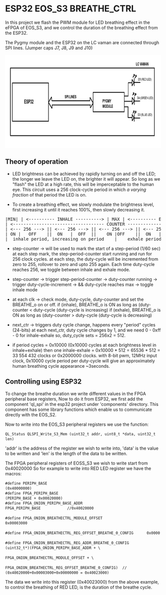 # ESP32 EOS_S3 BREATHE_CTRL

In this project we flash the PWM module for LED breathing effect in the eFPGA of EOS_S3, 
and we control the duration of the breathing effect from the ESP32.

The Pygmy module and the ESP32 on the LC vaman are connected through SPI lines.
(Jumper caps J7, J8, J9 and J10)

<p>
  <img src="./media/esp32-eoss3.png" alt="ESP32 EOSS_S3 LED Breathe control block diagram LC Vaman" height="300">
</p>

## Theory of operation

- LED brightness can be achieved by rapidly turning on and off the LED; the
longer we leave the LED on, the brighter it will appear. So long as we
"flash" the LED at a high rate, this will be imperceptable to the human
eye. This circuit uses a 256 clock-cycle period in which *a varying fraction*
of that period the LED is on. 

- To create a breathing effect, we slowly modulate the brightness level, first
increasing it until it reaches 100%, then slowly decreasing it.

<pre>
|MIN| | <---------- INHALE ----------> | MAX | <---------- EXHALE ----------> | |MIN|
| <----------------------------------- COUNTER -----------------------------------> |
| <--- 256 ---> || <--- 256 ---> || <--- 256 ---> || <--- 256 ---> || <--- 256 ---> |
| ON |   OFF    ||  ON   |  OFF  ||    ON |OFF    ||  ON   |  OFF  || ON |   OFF    |
|  inhale period, increasing on period    |    exhale period, decreasing on period  |
</pre>

- step-counter -> will be used to mark the start of a step-period (1/60 sec)
at each step mark, the step-period-counter start running and run for 256 clock cycles.
at each step, the duty-cycle will be incremented from zero to 255, rollover to zero 
and upto 255 again.
Each time duty-cycle reaches 256, we toggle between inhale and exhale mode.

- step-counter 
   -> trigger step-period-counter -> duty-counter running
   -> trigger duty-cycle-increment
   -> && duty-cycle reaches max -> toggle inhale mode
    
- at each clk -> check mode, duty-cycle, duty-counter and set the BREATHE_o on or off.
if (inhale), BREATHE_o is ON as long as (duty-counter < duty-cycle (duty-cycle is increasing)
if (exhale), BREATHE_o is ON as long as (duty-counter > duty-cycle (duty-cycle is decreasing)

- next_ctr -> triggers duty cycle change, happens every "period" cycles (24-bits)
at each next_ctr, duty cycle changes by 1, and we need 0 - 0xff - 0 for inhale-exhale
so, duty_cycle sets = 256x2 = 512.

- if period cycles = 0x10000 (0x10000 cycles at each brightness level in inhale+exhale)
then one inhale-exhale = 0x10000 * 512 = 65536 * 512 = 33 554 432 clocks or 0x2000000 clocks.
with 8-bit pwm, 12MHz input clock, 0x10000 cycle period per duty-cycle will give 
an approximately human breathing cycle appearance ~3seconds.


## Controlling using ESP32

To change the breathe duration we write different values in the FPGA peripheral base registers,
Now to do it from ESP32, we first add the component 'ql_spi' in the esp32 project under 'components' 
directory. This component has some library functions which enable us to communicate directly with 
the EOS_S2.

Now to write into the EOS_S3 peripheral registers we use the function:

```
QL_Status QLSPI_Write_S3_Mem (uint32_t addr, uint8_t *data, uint32_t len) 
```

'addr' is the address of the register we wish to write into,
'data' is the value to be written and 'len' is the length of the data to be written. 

The FPGA peripheral registers of EOSS_S3 we wish to write start from 0x40020000 
So for example to write into RED LED register we have the macros:
```
#define PERIPH_BASE                                             (0x40000000)
#define FPGA_PERIPH_BASE                                        (PERIPH_BASE + 0x00020000)    
#define FPGA_ONION_PERIPH_BASE_ADDR                             FPGA_PERIPH_BASE            //0x40020000

#define FPGA_ONION_BREATHECTRL_MODULE_OFFSET                    0x00003000

#define FPGA_ONION_BREATHECTRL_REG_OFFSET_BREATHE_0_CONFIG      0x0000

#define FPGA_ONION_BREATHECTRL_REG_ADDR_BREATHE_0_CONFIG        (uint32_t*)(FPGA_ONION_PERIPH_BASE_ADDR + \
                                                                FPGA_ONION_BREATHECTRL_MODULE_OFFSET + \
                                                                FPGA_ONION_BREATHECTRL_REG_OFFSET_BREATHE_0_CONFIG)  // (0x40020000+0x00003000+0x00000000 = 0x40023000)
```


The data we write into this register (0x40023000) from the above example, to control the breathing of RED LED, is the
duration of the breathe cycle.











